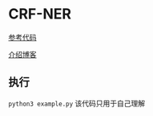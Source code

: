# CRF-NER
[参考代码](https://github.com/applenob/simple_crf)

[介绍博客](https://applenob.github.io/crf.html)

## 执行
`python3 example.py`
该代码只用于自己理解

